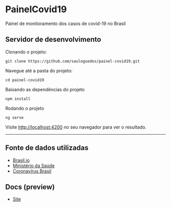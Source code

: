 # PainelCovid19

Painel de monitoramento dos casos de covid-19 no Brasil

## Servidor de desenvolvimento

Clonando o projeto:

```
git clone https://github.com/sauloguedes/painel-covid19.git
```

Navegue até a pasta do projeto:

```
cd painel-covid19
```

Baixando as dependências do projeto

```
npm install
```

Rodando o projeto

```
ng serve
```

Visite [http://localhost:4200](http://localhost:4200) no seu navegador para ver o resultado.

----
## Fonte de dados utilizadas
- [Brasil.io](https://github.com/evilstreak/markdown-js)
- [Ministério da Saúde](http://saude.gov.br)
- [Coronavírus Brasil](https://covid.saude.gov.br/)

## Docs (preview)

* [Site](https://sauloguedes.github.io/painel-covid19/)
